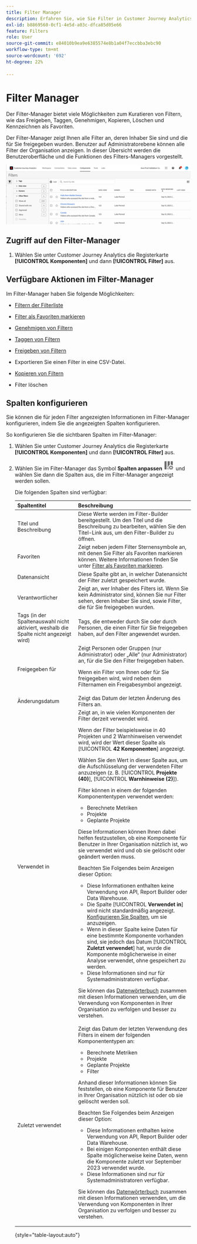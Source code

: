```yaml
---
title: Filter Manager
description: Erfahren Sie, wie Sie Filter in Customer Journey Analytics verwalten.
exl-id: b8869560-0cf1-4e5d-a03c-dfca85d05e66
feature: Filters
role: User
source-git-commit: e84010b9ea9e6385574e8b1a04f7eccbba3ebc90
workflow-type: tm+mt
source-wordcount: '692'
ht-degree: 22%

---
```


# Filter Manager

Der Filter-Manager bietet viele Möglichkeiten zum Kuratieren von Filtern, wie das Freigeben, Taggen, Genehmigen, Kopieren, Löschen und Kennzeichnen als Favoriten.

Der Filter-Manager zeigt Ihnen alle Filter an, deren Inhaber Sie sind und die für Sie freigegeben wurden. Benutzer auf Administratorebene können alle Filter der Organisation anzeigen. In dieser Übersicht werden die Benutzeroberfläche und die Funktionen des Filters-Managers vorgestellt.

![](assets/filter-manager-ui.png)

## Zugriff auf den Filter-Manager

1. Wählen Sie unter Customer Journey Analytics die Registerkarte **[!UICONTROL Komponenten]** und dann **[!UICONTROL Filter]** aus.

## Verfügbare Aktionen im Filter-Manager

Im Filter-Manager haben Sie folgende Möglichkeiten:

* [Filtern der Filterliste](/help/components/filters/filters-filter.md)

* [Filter als Favoriten markieren](/help/components/filters/filters-favorite.md)

* [Genehmigen von Filtern](/help/components/filters/filters-approve.md)

* [Taggen von Filtern](/help/components/filters/filters-tag.md)

* [Freigeben von Filtern](/help/components/filters/filters-share.md)

* Exportieren Sie einen Filter in eine CSV-Datei.

* [Kopieren von Filtern](/help/components/filters/filters-copy.md)

* Filter löschen

## Spalten konfigurieren

Sie können die für jeden Filter angezeigten Informationen im Filter-Manager konfigurieren, indem Sie die angezeigten Spalten konfigurieren.

So konfigurieren Sie die sichtbaren Spalten im Filter-Manager:

1. Wählen Sie unter Customer Journey Analytics die Registerkarte **[!UICONTROL Komponenten]** und dann **[!UICONTROL Filter]** aus.

1. Wählen Sie im Filter-Manager das Symbol **Spalten anpassen** ![Spaltensymbol anpassen](assets/customize-columns-icon.png) und wählen Sie dann die Spalten aus, die im Filter-Manager angezeigt werden sollen.

   Die folgenden Spalten sind verfügbar:

   | Spaltentitel | Beschreibung |
   |---|---|
   | Titel und Beschreibung | Diese Werte werden im Filter-Builder bereitgestellt. Um den Titel und die Beschreibung zu bearbeiten, wählen Sie den Titel-Link aus, um den Filter-Builder zu öffnen. |
   | Favoriten | Zeigt neben jedem Filter Sternensymbole an, mit denen Sie Filter als Favoriten markieren können. Weitere Informationen finden Sie unter [Filter als Favoriten markieren](/help/components/filters/filters-favorite.md). |
   | Datenansicht | Diese Spalte gibt an, in welcher Datenansicht der Filter zuletzt gespeichert wurde. |
   | Verantwortlicher | Zeigt an, wer Inhaber des Filters ist. Wenn Sie kein Administrator sind, können Sie nur Filter sehen, deren Inhaber Sie sind, sowie Filter, die für Sie freigegeben wurden. |
   | Tags (in der Spaltenauswahl nicht aktiviert, weshalb die Spalte nicht angezeigt wird) | Tags, die entweder durch Sie oder durch Personen, die einen Filter für Sie freigegeben haben, auf den Filter angewendet wurden. |
   | Freigegeben für | Zeigt Personen oder Gruppen (nur Administrator) oder „Alle“ (nur Administrator) an, für die Sie den Filter freigegeben haben. <p>Wenn ein Filter von Ihnen oder für Sie freigegeben wird, wird neben dem Filternamen ein Freigabesymbol angezeigt.</p> |
   | Änderungsdatum | Zeigt das Datum der letzten Änderung des Filters an. |
   | Verwendet in | Zeigt an, in wie vielen Komponenten der Filter derzeit verwendet wird. <p>Wenn der Filter beispielsweise in 40 Projekten und 2 Warnhinweisen verwendet wird, wird der Wert dieser Spalte als [!UICONTROL **42 Komponenten**] angezeigt.</p> <p>Wählen Sie den Wert in dieser Spalte aus, um die Aufschlüsselung der verwendeten Filter anzuzeigen (z. B. [!UICONTROL **Projekte (40)**], [!UICONTROL **Warnhinweise (2)**]).</p><p>Filter können in einem der folgenden Komponententypen verwendet werden:</p> <ul><li>Berechnete Metriken </li><li>Projekte</li><li>Geplante Projekte</li></ul><p>Diese Informationen können Ihnen dabei helfen festzustellen, ob eine Komponente für Benutzer in Ihrer Organisation nützlich ist, wo sie verwendet wird und ob sie gelöscht oder geändert werden muss.</p><p>Beachten Sie Folgendes beim Anzeigen dieser Option:</p><ul><li>Diese Informationen enthalten keine Verwendung von API, Report Builder oder Data Warehouse.</li><li>Die Spalte [!UICONTROL **Verwendet in**] wird nicht standardmäßig angezeigt. [Konfigurieren Sie Spalten](#configure-columns), um sie anzuzeigen.</li><li>Wenn in dieser Spalte keine Daten für eine bestimmte Komponente vorhanden sind, sie jedoch das Datum [!UICONTROL **Zuletzt verwendet**] hat, wurde die Komponente möglicherweise in einer Analyse verwendet, ohne gespeichert zu werden.</li><li>Diese Informationen sind nur für Systemadministratoren verfügbar.</li></ul><p>Sie können das [Datenwörterbuch](/help/components/data-dictionary/data-dictionary-overview.md) zusammen mit diesen Informationen verwenden, um die Verwendung von Komponenten in Ihrer Organisation zu verfolgen und besser zu verstehen.</p> |
   | Zuletzt verwendet | Zeigt das Datum der letzten Verwendung des Filters in einem der folgenden Komponententypen an: <ul><li>Berechnete Metriken </li><li>Projekte</li><li>Geplante Projekte</li><li>Filter</li></ul> <p>Anhand dieser Informationen können Sie feststellen, ob eine Komponente für Benutzer in Ihrer Organisation nützlich ist oder ob sie gelöscht werden soll.</p><p>Beachten Sie Folgendes beim Anzeigen dieser Option:</p><ul><li>Diese Informationen enthalten keine Verwendung von API, Report Builder oder Data Warehouse.</li><li>Bei einigen Komponenten enthält diese Spalte möglicherweise keine Daten, wenn die Komponente zuletzt vor September 2023 verwendet wurde.</li><li>Diese Informationen sind nur für Systemadministratoren verfügbar.</li></ul><p>Sie können das [Datenwörterbuch](/help/components/data-dictionary/data-dictionary-overview.md) zusammen mit diesen Informationen verwenden, um die Verwendung von Komponenten in Ihrer Organisation zu verfolgen und besser zu verstehen. |

   {style="table-layout:auto"}
